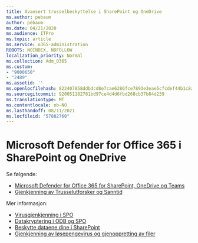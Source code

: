 ```yaml
---
title: Avansert trusselbeskyttelse i SharePoint og OneDrive
ms.author: pebaum
author: pebaum
ms.date: 04/21/2020
ms.audience: ITPro
ms.topic: article
ms.service: o365-administration
ROBOTS: NOINDEX, NOFOLLOW
localization_priority: Normal
ms.collection: Adm_O365
ms.custom:
- "9000650"
- "2489"
ms.assetid: ''
ms.openlocfilehash: 822407858ddbdcd8e7cae6286fce7893e3eae5cfcdef44b1c8ad332c67a3ee77
ms.sourcegitcommit: 920051182781bd97ce4d4d6fbd268cb37b84d239
ms.translationtype: MT
ms.contentlocale: nb-NO
ms.lasthandoff: 08/11/2021
ms.locfileid: "57882760"
---
```

# <a name="microsoft-defender-for-office-365-in-sharepoint-and-onedrive"></a>Microsoft Defender for Office 365 i SharePoint og OneDrive

Se følgende:
- [Microsoft Defender for Office 365 for SharePoint, OneDrive og Teams](https://docs.microsoft.com/microsoft-365/security/office-365-security/atp-for-spo-odb-and-teams)
- [Gjenkjenning av Trusselutforsker og Sanntid](https://docs.microsoft.com/microsoft-365/security/office-365-security/threat-explorer-views)


Mer informasjon:

- [Virusgjenkjenning i SPO](https://docs.microsoft.com/microsoft-365/security/office-365-security/virus-detection-in-spo)</br>
- [Datakryptering i ODB og SPO](https://docs.microsoft.com/microsoft-365/compliance/data-encryption-in-odb-and-spo)</br>
- [Beskytte dataene dine i SharePoint](https://docs.microsoft.com/sharepoint/safeguarding-your-data)</br>
- [Gjenkjenning av løsepengevirus og gjenoppretting av filer](https://support.office.com/article/Ransomware-detection-and-recovering-your-files-0d90ec50-6bfd-40f4-acc7-b8c12c73637f)